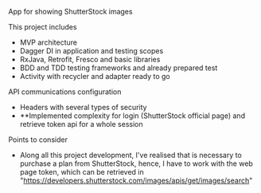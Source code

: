 App for showing ShutterStock images

This project includes
 - MVP architecture
 - Dagger DI in application and testing scopes
 - RxJava, Retrofit, Fresco and basic libraries
 - BDD and TDD testing frameworks and already prepared test
 - Activity with recycler and adapter ready to go

API communications configuration
 - Headers with several types of security
 - **Implemented complexity for login (ShutterStock official page) and retrieve token api for a whole session
 
 Points to consider
  - Along all this project development, I've realised that is necessary to purchase a plan from ShutterStock, hence,
    I have to work with the web page token, which can be retrieved in "https://developers.shutterstock.com/images/apis/get/images/search"
    